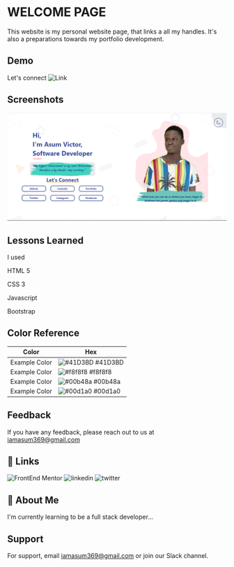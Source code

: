 
# WELCOME PAGE 

This website is my personal website page, that links a all my handles. It's also a preparations towards my portfolio development.
## Demo
Let's connect 
![Link](https://twitter.com/)


## Screenshots

![](screenshot.png)


## Lessons Learned

I used 

HTML 5

CSS 3

Javascript

Bootstrap

## Color Reference

| Color             | Hex                                                                |
| ----------------- | ------------------------------------------------------------------ |
| Example Color | ![#41D3BD](https://via.placeholder.com/10/0a192f?text=+) #41D3BD |
| Example Color | ![#f8f8f8](https://via.placeholder.com/10/f8f8f8?text=+) #f8f8f8 |
| Example Color | ![#00b48a](https://via.placeholder.com/10/00b48a?text=+) #00b48a |
| Example Color | ![#00d1a0](https://via.placeholder.com/10/00b48a?text=+) #00d1a0 |


## Feedback

If you have any feedback, please reach out to us at iamasum369@gmail.com


## 🔗 Links
![FrontEnd Mentor](https://github.com/AsumVictor/Frontendmentor-product-card-challenge)
![linkedin](https://www.linkedin.com/in/victorasumdev/)
![twitter](https://twitter.com/)


## 🚀 About Me
I'm currently learning to be a full stack developer...


## Support

For support, email iamasum369@gmail.com or join our Slack channel.

